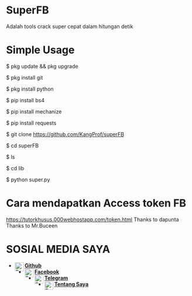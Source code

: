 # SuperFB

Adalah tools crack super cepat dalam hitungan detik

# Simple Usage

$ pkg update && pkg upgrade

$ pkg install git

$ pkg install python

$ pip install bs4

$ pip install mechanize

$ pip install requests

$ git clone https://github.com/KangProf/superFB

$ cd superFB

$ ls

$ cd lib

$ python super.py


# Cara mendapatkan Access token FB

https://tutorkhusus.000webhostapp.com/token.html
Thanks to dapunta
Thanks to Mr.Buceen
# SOSIAL MEDIA SAYA

* [<img alt="ProfAcc Github" align="left" width="24px" src="https://cdn.jsdelivr.net/npm/simple-icons@v3/icons/github.svg" /><b>Github</b>](https://github.com/KangProf/)<br>
* [<img alt="ProfAcc Facebook" align="left" width="24px" src="https://cdn.jsdelivr.net/npm/simple-icons@v3/icons/facebook.svg" /><b>Facebook</b>](https://www.facebook.com/MauApaNJING)<br>
* [<img alt="ProfAcc Whatsapp" align="left" width="24px" src="https://cdn.jsdelivr.net/npm/simple-icons@v3/icons/telegram.svg" /><b>Telegram</b>](https://t.me/Prof_acc1)<br> 
* [<img alt="ProfAcc Tentang Saya" align="left" width="24px" src="https://cdn.jsdelivr.net/npm/simple-icons@v3/icons/blogger.svg" /><b>Tentang Saya</b>](https://tutorkhusus.000webhostapp.com)<br>
